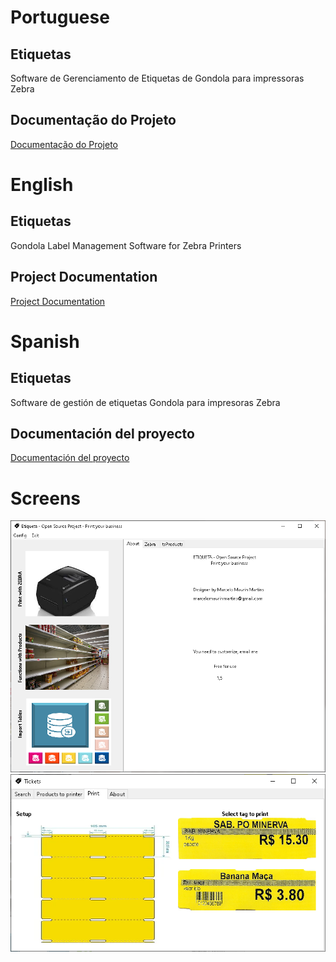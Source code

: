 # Portuguese

## Etiquetas
Software de Gerenciamento de Etiquetas de Gondola para impressoras Zebra

## Documentação do Projeto
<a href="http://maurinsoft.com.br:8082/index.php/etiqueta/">Documentação do Projeto</a>

# English

## Etiquetas
Gondola Label Management Software for Zebra Printers

## Project Documentation
<a href="http://maurinsoft.com.br:8082/index.php/etiqueta/">Project Documentation</a>


# Spanish

## Etiquetas
Software de gestión de etiquetas Gondola para impresoras Zebra

## Documentación del proyecto
<a href="http://maurinsoft.com.br:8082/index.php/etiqueta/">Documentación del proyecto</a>


# Screens
<img src="https://github.com/marcelomaurin/Etiquetas/blob/main/img/screens/main.png">
<img src="https://github.com/marcelomaurin/Etiquetas/blob/main/img/screens/tags.png">
